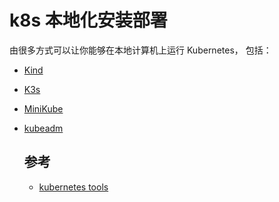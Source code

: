 # k8s 本地化安装部署

由很多方式可以让你能够在本地计算机上运行 Kubernetes， 包括：

- [Kind](https://github.com/kubernetes-sigs/kind/)
- [K3s](k3s)
- [MiniKube]()
- [kubeadm]()

  ## 参考

  - [kubernetes tools](https://kubernetes.io/zh-cn/docs/tasks/tools/)
